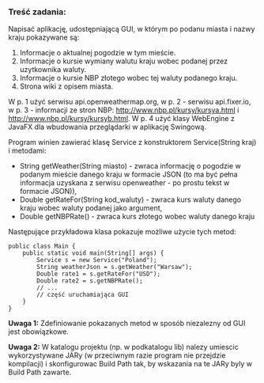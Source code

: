 ### Treść zadania:

Napisać aplikację, udostępniającą GUI, w którym po podanu miasta i nazwy kraju pokazywane są:
1. Informacje o aktualnej pogodzie w tym mieście.
2. Informacje o kursie wymiany walutu kraju wobec podanej przez uzytkownika waluty.
3. Informacje o kursie NBP złotego wobec tej waluty podanego kraju.
4. Strona wiki z opisem miasta.

W p. 1 użyć serwisu api.openweathermap.org, w p. 2 - serwisu api.fixer.io, w p. 3 - informacji ze stron NBP: http://www.nbp.pl/kursy/kursya.html i http://www.nbp.pl/kursy/kursyb.html.
W p. 4 użyć klasy WebEngine z JavaFX dla wbudowania przeglądarki w aplikację Swingową.

Program winien zawierać klasę Service z konstruktorem Service(String kraj) i metodami:
- String getWeather(String miasto) - zwraca informację o pogodzie w podanym mieście danego kraju w formacie JSON (to ma być pełna informacja uzyskana z serwisu openweather - po prostu tekst w formacie JSON)),
- Double getRateFor(String kod_waluty) - zwraca kurs waluty danego kraju wobec waluty podanej jako argument,
- Double getNBPRate() - zwraca kurs złotego wobec waluty danego kraju

Następujące przykładowa klasa  pokazuje możliwe użycie tych metod:
```
public class Main {
	public static void main(String[] args) {
		Service s = new Service("Poland");
		String weatherJson = s.getWeather("Warsaw");
		Double rate1 = s.getRateFor("USD");
		Double rate2 = s.getNBPRate();
		// ...
		// część uruchamiająca GUI
	}
}
```

**Uwaga 1:** Zdefiniowanie pokazanych metod w sposób niezalezny od GUI jest obowiązkowe.

**Uwaga 2:** W katalogu projektu (np. w podkatalogu lib) nalezy umiescic wykorzystywane JARy (w przeciwnym razie program nie przejdzie kompilacji) i skonfigurowac Build Path tak, by wskazania na te JARy byly w Build Path zawarte.
